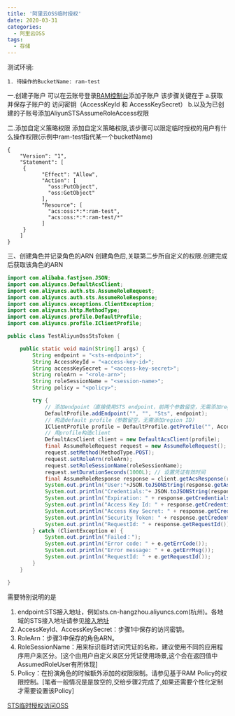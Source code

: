 ```yaml
---
title: '阿里云OSS临时授权'
date: 2020-03-31
categories: 
  - 阿里云OSS
tags:
  - 存储
---
```

测试环境:

```
1. 待操作的BucketName: ram-test
```

一.创建子账户
可以在云账号登录[RAM控制台](https://ram.console.aliyun.com/users)添加子账户
该步骤关键在于
a.获取并保存子账户的 访问密钥（AccessKeyId 和 AccessKeySecret）
b.以及为已创建的子账号添加AliyunSTSAssumeRoleAccess权限

二.添加自定义策略权限
添加自定义策略权限,该步骤可以限定临时授权的用户有什么操作权限(示例中ram-test指代某一个bucketName)

```
{
    "Version": "1",
    "Statement": [
     {
           "Effect": "Allow",
           "Action": [
             "oss:PutObject",
             "oss:GetObject"
           ],
           "Resource": [
             "acs:oss:*:*:ram-test",
             "acs:oss:*:*:ram-test/*"
           ]
     }
    ]
}
```

三、创建角色并记录角色的ARN
创建角色后,关联第二步所自定义的权限.创建完成后获取该角色的ARN

```java
import com.alibaba.fastjson.JSON;
import com.aliyuncs.DefaultAcsClient;
import com.aliyuncs.auth.sts.AssumeRoleRequest;
import com.aliyuncs.auth.sts.AssumeRoleResponse;
import com.aliyuncs.exceptions.ClientException;
import com.aliyuncs.http.MethodType;
import com.aliyuncs.profile.DefaultProfile;
import com.aliyuncs.profile.IClientProfile;

public class TestAliyunOssStsToken {

    public static void main(String[] args) {
        String endpoint = "<sts-endpoint>";
        String AccessKeyId = "<access-key-id>";
        String accessKeySecret = "<access-key-secret>";
        String roleArn = "<role-arn>";
        String roleSessionName = "<session-name>";
        String policy = "<policy>";

        try {
            // 添加endpoint（直接使用STS endpoint，前两个参数留空，无需添加region ID）
            DefaultProfile.addEndpoint("", "", "Sts", endpoint);
            // 构造default profile（参数留空，无需添加region ID）
            IClientProfile profile = DefaultProfile.getProfile("", AccessKeyId, accessKeySecret);
            // 用profile构造client
            DefaultAcsClient client = new DefaultAcsClient(profile);
            final AssumeRoleRequest request = new AssumeRoleRequest();
            request.setMethod(MethodType.POST);
            request.setRoleArn(roleArn);
            request.setRoleSessionName(roleSessionName);
            request.setDurationSeconds(1000L); // 设置凭证有效时间
            final AssumeRoleResponse response = client.getAcsResponse(request);
            System.out.println("User:"+JSON.toJSONString(response.getAssumedRoleUser()));
            System.out.println("Credentials:"+ JSON.toJSONString(response.getCredentials()));
            System.out.println("Expiration: " + response.getCredentials().getExpiration());
            System.out.println("Access Key Id: " + response.getCredentials().getAccessKeyId());
            System.out.println("Access Key Secret: " + response.getCredentials().getAccessKeySecret());
            System.out.println("Security Token: " + response.getCredentials().getSecurityToken());
            System.out.println("RequestId: " + response.getRequestId());
        } catch (ClientException e) {
            System.out.println("Failed：");
            System.out.println("Error code: " + e.getErrCode());
            System.out.println("Error message: " + e.getErrMsg());
            System.out.println("RequestId: " + e.getRequestId());
        }
    }

}

```

需要特别说明的是

1. endpoint:STS接入地址，例如sts.cn-hangzhou.aliyuncs.com(杭州)。各地域的STS接入地址请参见[接入地址](https://help.aliyun.com/document_detail/66053.html?spm=a2c4g.11186623.2.23.3cb1107emZlciL#reference-sdg-3pv-xdb)
2. AccessKeyId、AccessKeySecret：步骤1中保存的访问密钥。
3. RoleArn：步骤3中保存的角色ARN。
4. RoleSessionName：用来标识临时访问凭证的名称，建议使用不同的应用程序用户来区分。[这个由用户自定义来区分凭证使用场景,这个会在返回值中AssumedRoleUser有所体现]
5. Policy：在扮演角色的时候额外添加的权限限制。请参见基于RAM Policy的权限控制。[笔者一般情况是是放空的,交给步骤2完成了,如果还需要个性化定制才需要设置该Policy]

[STS临时授权访问OSS](https://help.aliyun.com/document_detail/100624.html?spm=a2c4g.11186623.6.706.1deb7774EN7jjQ)
